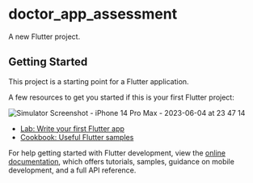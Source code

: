 # doctor_app_assessment

A new Flutter project.

## Getting Started

This project is a starting point for a Flutter application.

A few resources to get you started if this is your first Flutter project:

![Simulator Screenshot - iPhone 14 Pro Max - 2023-06-04 at 23 47 14](https://github.com/vksep07/doctor_assesment_app/assets/16042343/87059041-6ee2-4352-8064-aa97f9e6b774)

- [Lab: Write your first Flutter app](https://docs.flutter.dev/get-started/codelab)
- [Cookbook: Useful Flutter samples](https://docs.flutter.dev/cookbook)

For help getting started with Flutter development, view the
[online documentation](https://docs.flutter.dev/), which offers tutorials,
samples, guidance on mobile development, and a full API reference.
